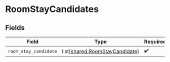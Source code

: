 # RoomStayCandidates


## Fields

| Field                                                                          | Type                                                                           | Required                                                                       | Description                                                                    |
| ------------------------------------------------------------------------------ | ------------------------------------------------------------------------------ | ------------------------------------------------------------------------------ | ------------------------------------------------------------------------------ |
| `room_stay_candidate`                                                          | list[[shared.RoomStayCandidate](undefined/models/shared/roomstaycandidate.md)] | :heavy_check_mark:                                                             | N/A                                                                            |